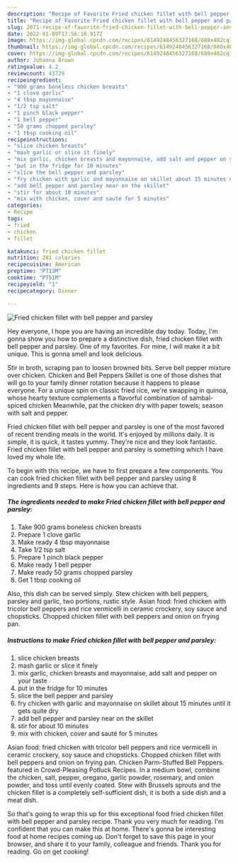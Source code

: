 ```yaml
---
description: "Recipe of Favorite Fried chicken fillet with bell pepper and parsley"
title: "Recipe of Favorite Fried chicken fillet with bell pepper and parsley"
slug: 2071-recipe-of-favorite-fried-chicken-fillet-with-bell-pepper-and-parsley
date: 2022-01-09T17:56:10.917Z
image: https://img-global.cpcdn.com/recipes/6149248456327168/680x482cq70/fried-chicken-fillet-with-bell-pepper-and-parsley-recipe-main-photo.jpg
thumbnail: https://img-global.cpcdn.com/recipes/6149248456327168/680x482cq70/fried-chicken-fillet-with-bell-pepper-and-parsley-recipe-main-photo.jpg
cover: https://img-global.cpcdn.com/recipes/6149248456327168/680x482cq70/fried-chicken-fillet-with-bell-pepper-and-parsley-recipe-main-photo.jpg
author: Johanna Brown
ratingvalue: 4.2
reviewcount: 43729
recipeingredient:
- "900 grams boneless chicken breasts"
- "1 clove garlic"
- "4 tbsp mayonnaise"
- "1/2 tsp salt"
- "1 pinch black pepper"
- "1 bell pepper"
- "50 grams chopped parsley"
- "1 tbsp cooking oil"
recipeinstructions:
- "slice chicken breasts"
- "mash garlic or slice it finely"
- "mix garlic, chicken breasts and mayonnaise, add salt and pepper on your taste"
- "put in the fridge for 10 minutes"
- "slice the bell pepper and parsley"
- "fry chicken with garlic and mayonnaise on skillet about 15 minutes until it gets quite dry"
- "add bell pepper and parsley near on the skillet"
- "stir for about 10 minutes"
- "mix with chicken, cover and sauté for 5 minutes"
categories:
- Recipe
tags:
- fried
- chicken
- fillet

katakunci: fried chicken fillet 
nutrition: 281 calories
recipecuisine: American
preptime: "PT13M"
cooktime: "PT51M"
recipeyield: "1"
recipecategory: Dinner

---
```



![Fried chicken fillet with bell pepper and parsley](https://img-global.cpcdn.com/recipes/6149248456327168/680x482cq70/fried-chicken-fillet-with-bell-pepper-and-parsley-recipe-main-photo.jpg)

Hey everyone, I hope you are having an incredible day today. Today, I'm gonna show you how to prepare a distinctive dish, fried chicken fillet with bell pepper and parsley. One of my favorites. For mine, I will make it a bit unique. This is gonna smell and look delicious.

Stir in broth, scraping pan to loosen browned bits. Serve bell pepper mixture over chicken. Chicken and Bell Peppers Skillet is one of those dishes that will go to your family dinner rotation because it happens to please everyone. For a unique spin on classic fried rice, we're swapping in quinoa, whose hearty texture complements a flavorful combination of sambal-spiced chicken Meanwhile, pat the chicken dry with paper towels; season with salt and pepper.

Fried chicken fillet with bell pepper and parsley is one of the most favored of recent trending meals in the world. It's enjoyed by millions daily. It is simple, it is quick, it tastes yummy. They're nice and they look fantastic. Fried chicken fillet with bell pepper and parsley is something which I have loved my whole life.


To begin with this recipe, we have to first prepare a few components. You can cook fried chicken fillet with bell pepper and parsley using 8 ingredients and 9 steps. Here is how you can achieve that.

<!--inarticleads1-->

##### The ingredients needed to make Fried chicken fillet with bell pepper and parsley:

1. Take 900 grams boneless chicken breasts
1. Prepare 1 clove garlic
1. Make ready 4 tbsp mayonnaise
1. Take 1/2 tsp salt
1. Prepare 1 pinch black pepper
1. Make ready 1 bell pepper
1. Make ready 50 grams chopped parsley
1. Get 1 tbsp cooking oil


Also, this dish can be served simply. Stew chicken with bell peppers, parsley and garlic, two portions, rustic style. Asian food: fried chicken with tricolor bell peppers and rice vermicelli in ceramic crockery, soy sauce and chopsticks. Chopped chicken fillet with bell peppers and onion on frying pan. 

<!--inarticleads2-->

##### Instructions to make Fried chicken fillet with bell pepper and parsley:

1. slice chicken breasts
1. mash garlic or slice it finely
1. mix garlic, chicken breasts and mayonnaise, add salt and pepper on your taste
1. put in the fridge for 10 minutes
1. slice the bell pepper and parsley
1. fry chicken with garlic and mayonnaise on skillet about 15 minutes until it gets quite dry
1. add bell pepper and parsley near on the skillet
1. stir for about 10 minutes
1. mix with chicken, cover and sauté for 5 minutes


Asian food: fried chicken with tricolor bell peppers and rice vermicelli in ceramic crockery, soy sauce and chopsticks. Chopped chicken fillet with bell peppers and onion on frying pan. Chicken Parm-Stuffed Bell Peppers. featured in Crowd-Pleasing Potluck Recipes. In a medium bowl, combine the chicken, salt, pepper, oregano, garlic powder, rosemary, and onion powder, and toss until evenly coated. Stew with Brussels sprouts and the chicken fillet is a completely self-sufficient dish, it is both a side dish and a meat dish. 

So that's going to wrap this up for this exceptional food fried chicken fillet with bell pepper and parsley recipe. Thank you very much for reading. I'm confident that you can make this at home. There's gonna be interesting food at home recipes coming up. Don't forget to save this page in your browser, and share it to your family, colleague and friends. Thank you for reading. Go on get cooking!
